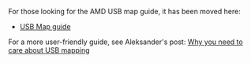 For those looking for the AMD USB map guide, it has been moved here:

* [USB Map guide](https://dortania.github.io/USB-Map-Guide/)

For a more user-friendly guide, see Aleksander's post: [Why you need to care about USB mapping](https://aplus.rs/2020/usb-mapping-why/)

